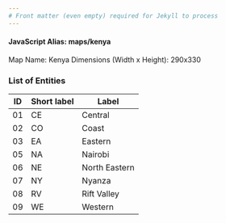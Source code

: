 ```yaml
---
# Front matter (even empty) required for Jekyll to process
---
```


#### JavaScript Alias: maps/kenya

Map Name: Kenya
Dimensions (Width x Height): 290x330





### List of Entities

ID | Short label | Label
---|---|---|
01|CE|Central
02|CO|Coast
03|EA|Eastern
05|NA|Nairobi
06|NE|North Eastern
07|NY|Nyanza
08|RV|Rift Valley
09|WE|Western


